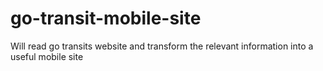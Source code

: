 # go-transit-mobile-site
Will read go transits website and transform the relevant information into a useful mobile site
